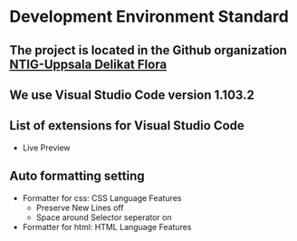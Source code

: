 # Development Environment Standard

## The project is located in the Github organization [NTIG-Uppsala Delikat Flora](https://github.com/NTIG-Uppsala/Delikat-Flora/)  
## We use Visual Studio Code version 1.103.2  

## List of extensions for Visual Studio Code

- Live Preview

## Auto formatting setting
- Formatter for css: CSS Language Features 
    - Preserve New Lines off
    - Space around Selector seperator on
- Formatter for html: HTML Language Features

